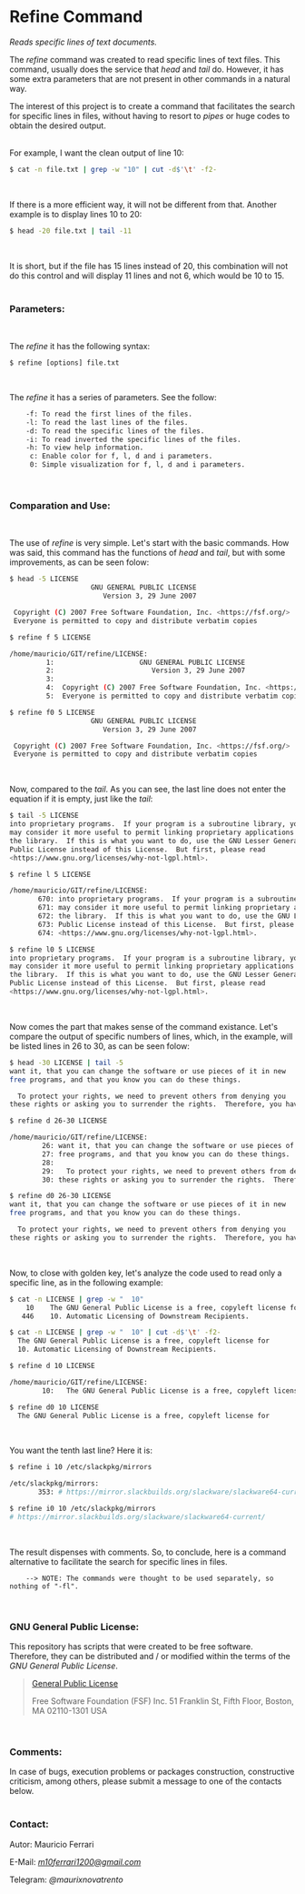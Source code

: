 # Refine Command
*Reads specific lines of text documents.*
<br/>

The *refine* command was created to read specific lines of text files. This command, usually does the service that *head* and *tail* do. However, it has some extra parameters that are not present in other commands in a natural way.

The interest of this project is to create a command that facilitates the search for specific lines in files, without having to resort to *pipes* or huge codes to obtain the desired output.
<br/><br/>

For example, I want the clean output of line 10:
```sh
$ cat -n file.txt | grep -w "10" | cut -d$'\t' -f2-
```
<br/>

If there is a more efficient way, it will not be different from that. Another example is to display lines 10 to 20:
```sh
$ head -20 file.txt | tail -11
```
<br/>

It is short, but if the file has 15 lines instead of 20, this combination will not do this control and will display 11 lines and not 6, which would be 10 to 15.
<br/><br/>

### Parameters:
<br/>

The *refine* it has the following syntax:
```
$ refine [options] file.txt
```
<br/>

The *refine* it has a series of parameters. See the follow:
```sh
	-f: To read the first lines of the files.
	-l: To read the last lines of the files.
	-d: To read the specific lines of the files.
	-i: To read inverted the specific lines of the files.
	-h: To view help information.
	 c: Enable color for f, l, d and i parameters.
	 0: Simple visualization for f, l, d and i parameters.
```
<br/>

### Comparation and Use:
<br>

The use of *refine* is very simple. Let's start with the basic commands. How was said, this command has the functions of *head* and *tail*, but with some improvements, as can be seen folow:
```sh
$ head -5 LICENSE 
                    GNU GENERAL PUBLIC LICENSE
                       Version 3, 29 June 2007

 Copyright (C) 2007 Free Software Foundation, Inc. <https://fsf.org/>
 Everyone is permitted to copy and distribute verbatim copies
```
```sh
$ refine f 5 LICENSE 

/home/mauricio/GIT/refine/LICENSE:
         1:                     GNU GENERAL PUBLIC LICENSE
         2:                        Version 3, 29 June 2007
         3: 
         4:  Copyright (C) 2007 Free Software Foundation, Inc. <https://fsf.org/>
         5:  Everyone is permitted to copy and distribute verbatim copies

```
```sh
$ refine f0 5 LICENSE 
                    GNU GENERAL PUBLIC LICENSE
                       Version 3, 29 June 2007

 Copyright (C) 2007 Free Software Foundation, Inc. <https://fsf.org/>
 Everyone is permitted to copy and distribute verbatim copies
```
<br/>

Now, compared to the *tail*. As you can see, the last line does not enter the equation if it is empty, just like the *tail*:
```sh
$ tail -5 LICENSE 
into proprietary programs.  If your program is a subroutine library, you
may consider it more useful to permit linking proprietary applications with
the library.  If this is what you want to do, use the GNU Lesser General
Public License instead of this License.  But first, please read
<https://www.gnu.org/licenses/why-not-lgpl.html>.
```
```sh
$ refine l 5 LICENSE 

/home/mauricio/GIT/refine/LICENSE:
       670: into proprietary programs.  If your program is a subroutine library, you
       671: may consider it more useful to permit linking proprietary applications with
       672: the library.  If this is what you want to do, use the GNU Lesser General
       673: Public License instead of this License.  But first, please read
       674: <https://www.gnu.org/licenses/why-not-lgpl.html>.
```
```sh
$ refine l0 5 LICENSE 
into proprietary programs.  If your program is a subroutine library, you
may consider it more useful to permit linking proprietary applications with
the library.  If this is what you want to do, use the GNU Lesser General
Public License instead of this License.  But first, please read
<https://www.gnu.org/licenses/why-not-lgpl.html>.
```
<br/>

Now comes the part that makes sense of the command existance. Let's compare the output of specific numbers of lines, which, in the example, will be listed lines in 26 to 30, as can be seen folow:
```sh
$ head -30 LICENSE | tail -5
want it, that you can change the software or use pieces of it in new
free programs, and that you know you can do these things.

  To protect your rights, we need to prevent others from denying you
these rights or asking you to surrender the rights.  Therefore, you have
```
```sh
$ refine d 26-30 LICENSE 

/home/mauricio/GIT/refine/LICENSE:
        26: want it, that you can change the software or use pieces of it in new
        27: free programs, and that you know you can do these things.
        28: 
        29:   To protect your rights, we need to prevent others from denying you
        30: these rights or asking you to surrender the rights.  Therefore, you have
```
```sh
$ refine d0 26-30 LICENSE 
want it, that you can change the software or use pieces of it in new
free programs, and that you know you can do these things.

  To protect your rights, we need to prevent others from denying you
these rights or asking you to surrender the rights.  Therefore, you have
```
<br/>

Now, to close with golden key, let's analyze the code used to read only a specific line, as in the following example:
```sh
$ cat -n LICENSE | grep -w "  10"
    10    The GNU General Public License is a free, copyleft license for
   446    10. Automatic Licensing of Downstream Recipients.
```
```sh
$ cat -n LICENSE | grep -w "  10" | cut -d$'\t' -f2-
  The GNU General Public License is a free, copyleft license for
  10. Automatic Licensing of Downstream Recipients.
```
```sh
$ refine d 10 LICENSE 

/home/mauricio/GIT/refine/LICENSE:
        10:   The GNU General Public License is a free, copyleft license for
```
```sh
$ refine d0 10 LICENSE 
  The GNU General Public License is a free, copyleft license for
```
<br/>

You want the tenth last line? Here it is:
```sh
$ refine i 10 /etc/slackpkg/mirrors 

/etc/slackpkg/mirrors:
       353: # https://mirror.slackbuilds.org/slackware/slackware64-current/

```
```sh
$ refine i0 10 /etc/slackpkg/mirrors 
# https://mirror.slackbuilds.org/slackware/slackware64-current/

```
<br/>

The result dispenses with comments. So, to conclude, here is a command alternative to facilitate the search for specific lines in files.

        --> NOTE: The commands were thought to be used separately, so nothing of "-fl".
<br/>

### GNU General Public License:

This repository has scripts that were created to be free software.<br/>
Therefore, they can be distributed and / or modified within the terms of the *GNU General Public License*.

>[General Public License](https://pt.wikipedia.org/wiki/GNU_General_Public_License)
>
>Free Software Foundation (FSF) Inc. 51 Franklin St, Fifth Floor, Boston, MA 02110-1301 USA

<br/>

### Comments:

In case of bugs, execution problems or packages construction, constructive criticism, among others, please submit a message to one of the contacts below.
<br/><br/>

### Contact:

Autor: Mauricio Ferrari

E-Mail: *m10ferrari1200@gmail.com*

Telegram: *@maurixnovatrento*
